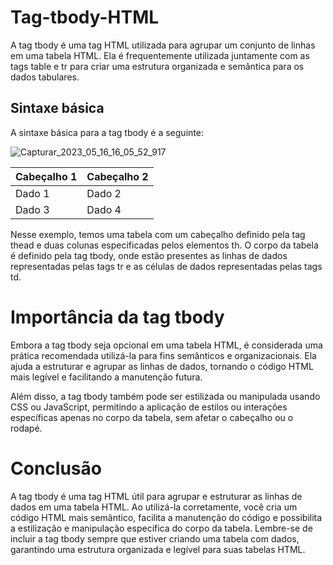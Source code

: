 # Tag-tbody-HTML
A tag tbody é uma tag HTML utilizada para agrupar um conjunto de linhas em uma tabela HTML. Ela é frequentemente utilizada juntamente com as tags table e tr para criar uma estrutura organizada e semântica para os dados tabulares.

## Sintaxe básica
A sintaxe básica para a tag tbody é a seguinte:

![Capturar_2023_05_16_16_05_52_917](https://github.com/andersoncode55/Tag-tbody-HTML/assets/61977421/f8e4ffa1-1a8b-43ff-a064-a516f245958d)
<table>
  <thead>
    <tr>
      <th>Cabeçalho 1</th>
      <th>Cabeçalho 2</th>
    </tr>
  </thead>
  <tbody>
    <tr>
      <td>Dado 1</td>
      <td>Dado 2</td>
    </tr>
    <tr>
      <td>Dado 3</td>
      <td>Dado 4</td>
    </tr>
  </tbody>
</table>

Nesse exemplo, temos uma tabela com um cabeçalho definido pela tag thead e duas colunas especificadas pelos elementos th. O corpo da tabela é definido pela tag tbody, onde estão presentes as linhas de dados representadas pelas tags tr e as células de dados representadas pelas tags td.

# Importância da tag tbody
Embora a tag tbody seja opcional em uma tabela HTML, é considerada uma prática recomendada utilizá-la para fins semânticos e organizacionais. Ela ajuda a estruturar e agrupar as linhas de dados, tornando o código HTML mais legível e facilitando a manutenção futura.

Além disso, a tag tbody também pode ser estilizada ou manipulada usando CSS ou JavaScript, permitindo a aplicação de estilos ou interações específicas apenas no corpo da tabela, sem afetar o cabeçalho ou o rodapé.

# Conclusão
A tag tbody é uma tag HTML útil para agrupar e estruturar as linhas de dados em uma tabela HTML. Ao utilizá-la corretamente, você cria um código HTML mais semântico, facilita a manutenção do código e possibilita a estilização e manipulação específica do corpo da tabela. Lembre-se de incluir a tag tbody sempre que estiver criando uma tabela com dados, garantindo uma estrutura organizada e legível para suas tabelas HTML.








